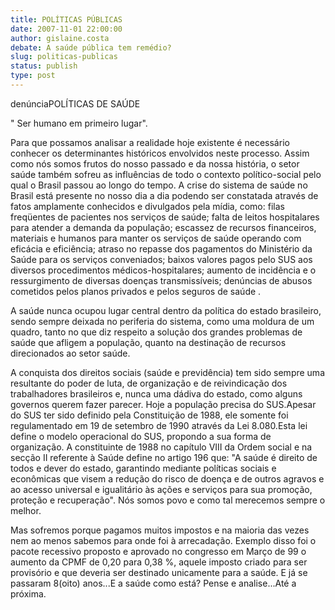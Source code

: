 ```yaml
---
title: POLÍTICAS PÚBLICAS
date: 2007-11-01 22:00:00
author: gislaine.costa
debate: A saúde pública tem remédio?
slug: politicas-publicas
status: publish 
type: post
---
```


denúnciaPOLÍTICAS DE SAÚDE  

" Ser humano em primeiro lugar".  

Para que possamos analisar a realidade hoje existente é necessário conhecer os determinantes históricos envolvidos neste processo. Assim como nós somos frutos do nosso passado e da nossa história, o setor saúde também sofreu as influências de todo o contexto político-social pelo qual o Brasil passou ao longo do tempo. A crise do sistema de saúde no Brasil está presente no nosso dia a dia podendo ser constatada através de fatos amplamente conhecidos e divulgados pela mídia, como: filas freqüentes de pacientes nos serviços de saúde; falta de leitos hospitalares para atender a demanda da população; escassez de recursos financeiros, materiais e humanos para manter os serviços de saúde operando com eficácia e eficiência; atraso no repasse dos pagamentos do Ministério da Saúde para os serviços conveniados; baixos valores pagos pelo SUS aos diversos procedimentos médicos-hospitalares; aumento de incidência e o ressurgimento de diversas doenças transmissíveis; denúncias de abusos cometidos pelos planos privados e pelos seguros de saúde .  

A saúde nunca ocupou lugar central dentro da política do estado brasileiro, sendo sempre deixada no periferia do sistema, como uma moldura de um quadro, tanto no que diz respeito a solução dos grandes problemas de saúde que afligem a população, quanto na destinação de recursos direcionados ao setor saúde.  

A conquista dos direitos sociais (saúde e previdência) tem sido sempre uma resultante do poder de luta, de organização e de reivindicação dos trabalhadores brasileiros e, nunca uma dádiva do estado, como alguns governos querem fazer parecer. Hoje a população precisa do SUS.Apesar do SUS ter sido definido pela Constituição de 1988, ele somente foi regulamentado em 19 de setembro de 1990 através da Lei 8.080.Esta lei define o modelo operacional do SUS, propondo a sua forma de organização. A constituinte de 1988 no capítulo VIII da Ordem social e na secção II referente à Saúde define no artigo 196 que: "A saúde é direito de todos e dever do estado, garantindo mediante políticas sociais e econômicas que visem a redução do risco de doença e de outros agravos e ao acesso universal e igualitário às ações e serviços para sua promoção, proteção e recuperação". Nós somos povo e como tal merecemos sempre o melhor.   

Mas sofremos porque pagamos muitos impostos e na maioria das vezes nem ao menos sabemos para onde foi à arrecadação. Exemplo disso foi o pacote recessivo proposto e aprovado no congresso em Março de 99 o aumento da CPMF de 0,20 para 0,38 %, aquele imposto criado para ser provisório e que deveria ser destinado unicamente para a saúde. E já se passaram 8(oito) anos...E a saúde como está? Pense e analise...Até a próxima.
